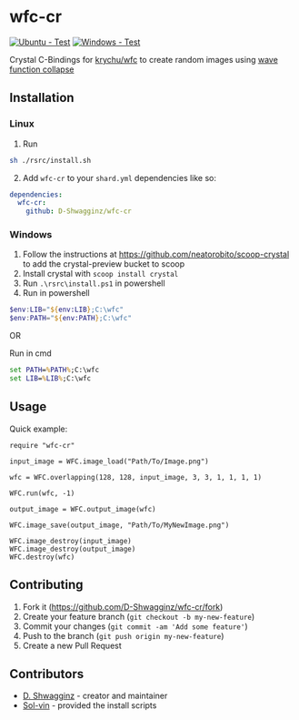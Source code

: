 # wfc-cr

[![Ubuntu - Test](https://github.com/D-Shwagginz/wfc-cr/actions/workflows/ubuntu-test.yml/badge.svg)](https://github.com/D-Shwagginz/wfc-cr/actions/workflows/ubuntu-test.yml)
[![Windows - Test](https://github.com/D-Shwagginz/wfc-cr/actions/workflows/windows-test.yml/badge.svg)](https://github.com/D-Shwagginz/wfc-cr/actions/workflows/windows-test.yml)

Crystal C-Bindings for [krychu/wfc](https://github.com/krychu/wfc)
to create random images using [wave function collapse](https://en.wikipedia.org/wiki/Wave_function_collapse)

## Installation

### Linux

1. Run
```sh
sh ./rsrc/install.sh
```
2. Add `wfc-cr` to your `shard.yml` dependencies like so:
```yml
dependencies:
  wfc-cr:
    github: D-Shwagginz/wfc-cr
```

### Windows

1. Follow the instructions at https://github.com/neatorobito/scoop-crystal to add the crystal-preview bucket to scoop
2. Install crystal with `scoop install crystal`
3. Run `.\rsrc\install.ps1` in powershell
4. Run in powershell
```powershell
$env:LIB="${env:LIB};C:\wfc"
$env:PATH="${env:PATH};C:\wfc"
```

OR

Run in cmd
```cmd
set PATH=%PATH%;C:\wfc
set LIB=%LIB%;C:\wfc
```

## Usage

Quick example:

```crystal
require "wfc-cr"

input_image = WFC.image_load("Path/To/Image.png")

wfc = WFC.overlapping(128, 128, input_image, 3, 3, 1, 1, 1, 1)

WFC.run(wfc, -1)

output_image = WFC.output_image(wfc)

WFC.image_save(output_image, "Path/To/MyNewImage.png")

WFC.image_destroy(input_image)
WFC.image_destroy(output_image)
WFC.destroy(wfc)
```

## Contributing

1. Fork it (<https://github.com/D-Shwagginz/wfc-cr/fork>)
2. Create your feature branch (`git checkout -b my-new-feature`)
3. Commit your changes (`git commit -am 'Add some feature'`)
4. Push to the branch (`git push origin my-new-feature`)
5. Create a new Pull Request

## Contributors

- [D. Shwagginz](https://github.com/D-Shwagginz) - creator and maintainer
- [Sol-vin](https://github.com/sol-vin) - provided the install scripts

